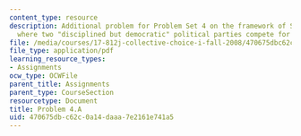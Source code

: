 ```yaml
---
content_type: resource
description: Additional problem for Problem Set 4 on the framework of Snyder (1994),
  where two "disciplined but democratic" political parties compete for election.
file: /media/courses/17-812j-collective-choice-i-fall-2008/470675dbc62c0a14daaa7e2161e741a5_problem4a.pdf
file_type: application/pdf
learning_resource_types:
- Assignments
ocw_type: OCWFile
parent_title: Assignments
parent_type: CourseSection
resourcetype: Document
title: Problem 4.A
uid: 470675db-c62c-0a14-daaa-7e2161e741a5
---
```

